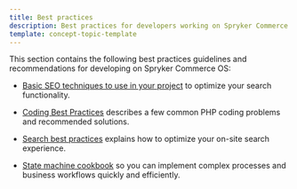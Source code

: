```yaml
---
title: Best practices
description: Best practices for developers working on Spryker Commerce OS
template: concept-topic-template
---
```


This section contains the following best practices guidelines and recommendations for developing on Spryker Commerce OS:  

* [Basic SEO techniques to use in your project](/docs/scos/dev/best-practices/basic-seo-techniques-to-use-in-your-project.html) to optimize your search functionality.

* [Coding Best Practices](/docs/scos/dev/best-practices/coding-best-practices.html) describes a few common PHP coding problems and recommended solutions.

* [Search best practices](/docs/scos/dev/best-practices/search-best-practices/search-best-practices.html) explains how to optimize your on-site search experience.

* [State machine cookbook](/docs/scos/dev/best-practices/state-machine-cookbook.html) so you can implement complex processes and business workflows quickly and efficiently.


